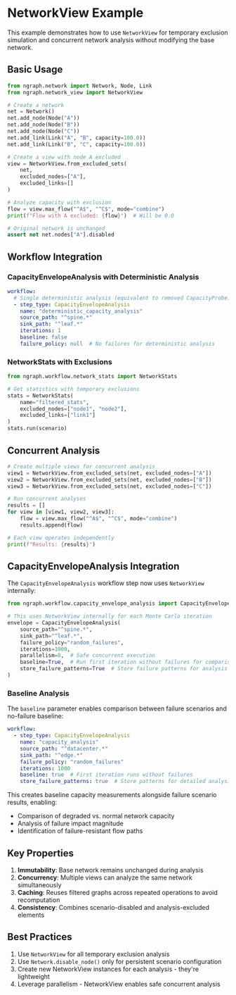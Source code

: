 # NetworkView Example

This example demonstrates how to use `NetworkView` for temporary exclusion simulation and concurrent network analysis without modifying the base network.

## Basic Usage

```python
from ngraph.network import Network, Node, Link
from ngraph.network_view import NetworkView

# Create a network
net = Network()
net.add_node(Node("A"))
net.add_node(Node("B"))
net.add_node(Node("C"))
net.add_link(Link("A", "B", capacity=100.0))
net.add_link(Link("B", "C", capacity=100.0))

# Create a view with node A excluded
view = NetworkView.from_excluded_sets(
    net,
    excluded_nodes=["A"],
    excluded_links=[]
)

# Analyze capacity with exclusion
flow = view.max_flow("^A$", "^C$", mode="combine")
print(f"Flow with A excluded: {flow}")  # Will be 0.0

# Original network is unchanged
assert not net.nodes["A"].disabled
```

## Workflow Integration

### CapacityEnvelopeAnalysis with Deterministic Analysis

```yaml
workflow:
  # Single deterministic analysis (equivalent to removed CapacityProbe)
  - step_type: CapacityEnvelopeAnalysis
    name: "deterministic_capacity_analysis"
    source_path: "^spine.*"
    sink_path: "^leaf.*"
    iterations: 1
    baseline: false
    failure_policy: null  # No failures for deterministic analysis
```

### NetworkStats with Exclusions

```python
from ngraph.workflow.network_stats import NetworkStats

# Get statistics with temporary exclusions
stats = NetworkStats(
    name="filtered_stats",
    excluded_nodes=["node1", "node2"],
    excluded_links=["link1"]
)
stats.run(scenario)
```

## Concurrent Analysis

```python
# Create multiple views for concurrent analysis
view1 = NetworkView.from_excluded_sets(net, excluded_nodes=["A"])
view2 = NetworkView.from_excluded_sets(net, excluded_nodes=["B"])
view3 = NetworkView.from_excluded_sets(net, excluded_nodes=["C"])

# Run concurrent analyses
results = []
for view in [view1, view2, view3]:
    flow = view.max_flow("^A$", "^C$", mode="combine")
    results.append(flow)

# Each view operates independently
print(f"Results: {results}")
```

## CapacityEnvelopeAnalysis Integration

The `CapacityEnvelopeAnalysis` workflow step now uses `NetworkView` internally:

```python
from ngraph.workflow.capacity_envelope_analysis import CapacityEnvelopeAnalysis

# This uses NetworkView internally for each Monte Carlo iteration
envelope = CapacityEnvelopeAnalysis(
    source_path="^spine.*",
    sink_path="^leaf.*",
    failure_policy="random_failures",
    iterations=1000,
    parallelism=8,  # Safe concurrent execution
    baseline=True,  # Run first iteration without failures for comparison
    store_failure_patterns=True  # Store failure patterns for analysis
)
```

### Baseline Analysis

The `baseline` parameter enables comparison between failure scenarios and no-failure baseline:

```yaml
workflow:
  - step_type: CapacityEnvelopeAnalysis
    name: "capacity_analysis"
    source_path: "^datacenter.*"
    sink_path: "^edge.*"
    failure_policy: "random_failures"
    iterations: 1000
    baseline: true  # First iteration runs without failures
    store_failure_patterns: true  # Store patterns for detailed analysis
```

This creates baseline capacity measurements alongside failure scenario results, enabling:

- Comparison of degraded vs. normal network capacity
- Analysis of failure impact magnitude
- Identification of failure-resistant flow paths

## Key Properties

1. **Immutability**: Base network remains unchanged during analysis
2. **Concurrency**: Multiple views can analyze the same network simultaneously
3. **Caching**: Reuses filtered graphs across repeated operations to avoid recomputation
4. **Consistency**: Combines scenario-disabled and analysis-excluded elements

## Best Practices

1. Use `NetworkView` for all temporary exclusion analysis
2. Use `Network.disable_node()` only for persistent scenario configuration
3. Create new NetworkView instances for each analysis - they're lightweight
4. Leverage parallelism - NetworkView enables safe concurrent analysis
